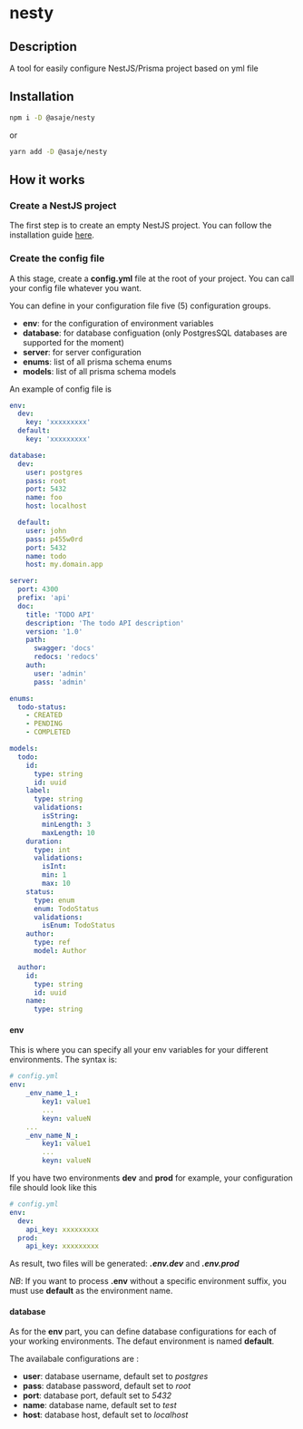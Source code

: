 # nesty

## Description

A tool for easily configure NestJS/Prisma project based on yml file

## Installation

```bash
npm i -D @asaje/nesty
```

or

```bash
yarn add -D @asaje/nesty
```

## How it works

### Create a NestJS project

The first step is to create an empty NestJS project. You can follow the installation guide [here](https://docs.nestjs.com/first-steps).

### Create the config file

A this stage, create a **config.yml** file at the root of your project. You can call your config file whatever you want.

You can define in your configuration file five (5) configuration groups.

- **env**: for the configuration of environment variables
- **database**: for database configuation (only PostgresSQL databases are supported for the moment)
- **server**: for server configuration
- **enums**: list of all prisma schema enums
- **models**: list of all prisma schema models

An example of config file is

```yml
env:
  dev:
    key: 'xxxxxxxxx'
  default:
    key: 'xxxxxxxxx'

database:
  dev:
    user: postgres
    pass: root
    port: 5432
    name: foo
    host: localhost

  default:
    user: john
    pass: p455w0rd
    port: 5432
    name: todo
    host: my.domain.app

server:
  port: 4300
  prefix: 'api'
  doc:
    title: 'TODO API'
    description: 'The todo API description'
    version: '1.0'
    path:
      swagger: 'docs'
      redocs: 'redocs'
    auth:
      user: 'admin'
      pass: 'admin'

enums:
  todo-status:
    - CREATED
    - PENDING
    - COMPLETED

models:
  todo:
    id:
      type: string
      id: uuid
    label:
      type: string
      validations:
        isString:
        minLength: 3
        maxLength: 10
    duration:
      type: int
      validations:
        isInt:
        min: 1
        max: 10
    status:
      type: enum
      enum: TodoStatus
      validations:
        isEnum: TodoStatus
    author:
      type: ref
      model: Author

  author:
    id:
      type: string
      id: uuid
    name:
      type: string
```

#### **env**

This is where you can specify all your env variables for your different environments.
The syntax is:

```yml
# config.yml
env:
    _env_name_1_:
        key1: value1
        ...
        keyn: valueN
    ...
    _env_name_N_:
        key1: value1
        ...
        keyn: valueN
```

If you have two environments **dev** and **prod** for example, your configuration file should look like this

```yml
# config.yml
env:
  dev:
    api_key: xxxxxxxxx
  prod:
    api_key: xxxxxxxxx
```

As result, two files will be generated: _**.env.dev**_ and _**.env.prod**_

_NB_: If you want to process **.env** without a specific environment suffix, you must use **default** as the environment name.

#### **database**

As for the **env** part, you can define database configurations for each of your working environments. The defaut environment is named **default**.

The availabale configurations are :

- **user**: database username, default set to _postgres_
- **pass**: database password, default set to _root_
- **port**: database port, default set to _5432_
- **name**: database name, default set to _test_
- **host**: database host, default set to _localhost_

